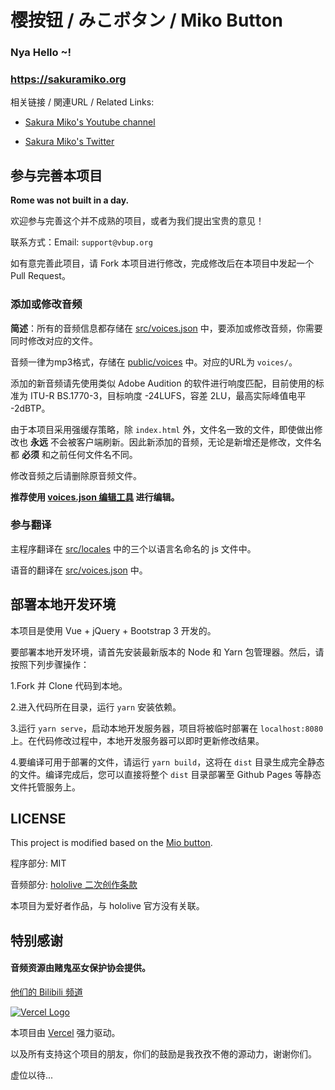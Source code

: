 # 樱按钮 / みこボタン / Miko Button

### Nya Hello ~!

### https://sakuramiko.org

相关链接 / 関連URL / Related Links:

* [Sakura Miko's Youtube channel](https://www.youtube.com/channel/UC-hM6YJuNYVAmUWxeIr9FeA)

* [Sakura Miko's Twitter](https://twitter.com/sakuramiko35)

## 参与完善本项目

**Rome was not built in a day.** 

欢迎参与完善这个并不成熟的项目，或者为我们提出宝贵的意见！

联系方式：Email: `support@vbup.org`

如有意完善此项目，请 Fork 本项目进行修改，完成修改后在本项目中发起一个 Pull Request。

### 添加或修改音频

**简述**：所有的音频信息都存储在 [src/voices.json](https://github.com/voosc/miko-button/tree/master/src/voices.json) 中，要添加或修改音频，你需要同时修改对应的文件。

音频一律为mp3格式，存储在 [public/voices](https://github.com/voosc/miko-button/tree/master/public/voices) 中。对应的URL为 `voices/`。

添加的新音频请先使用类似 Adobe Audition 的软件进行响度匹配，目前使用的标准为 ITU-R BS.1770-3，目标响度 -24LUFS，容差 2LU，最高实际峰值电平 -2dBTP。

由于本项目采用强缓存策略，除 `index.html` 外，文件名一致的文件，即使做出修改也 **永远** 不会被客户端刷新。因此新添加的音频，无论是新增还是修改，文件名都 **必须** 和之前任何文件名不同。

修改音频之后请删除原音频文件。

**推荐使用 [voices.json 编辑工具](https://aka.blw.moe/voiceditor) 进行编辑。**

### 参与翻译

主程序翻译在 [src/locales](https://github.com/voosc/miko-button/tree/master/src/locales) 中的三个以语言名命名的 js 文件中。

语音的翻译在 [src/voices.json](https://github.com/voosc/miko-button/tree/master/src/voices.json) 中。

## 部署本地开发环境

本项目是使用 Vue + jQuery + Bootstrap 3 开发的。

要部署本地开发环境，请首先安装最新版本的 Node 和 Yarn 包管理器。然后，请按照下列步骤操作：

1.Fork 并 Clone 代码到本地。

2.进入代码所在目录，运行 `yarn` 安装依赖。

3.运行 `yarn serve`，启动本地开发服务器，项目将被临时部署在 `localhost:8080` 上。在代码修改过程中，本地开发服务器可以即时更新修改结果。

4.要编译可用于部署的文件，请运行 `yarn build`，这将在 `dist` 目录生成完全静态的文件。编译完成后，您可以直接将整个 `dist` 目录部署至 Github Pages 等静态文件托管服务上。

## LICENSE

This project is modified based on the [Mio button](https://github.com/voosc/mio-button).

程序部分: MIT

音频部分: [hololive 二次创作条款](https://www.hololive.tv/terms)

本项目为爱好者作品，与 hololive 官方没有关联。

## 特别感谢

#### 音频资源由赌鬼巫女保护协会提供。

[他们的 Bilibili 频道](https://space.bilibili.com/487446531)

[![Vercel Logo](https://cdn.jsdelivr.net/gh/paizi/vue-test/vercel.svg)](https://vercel.com)

本项目由 [Vercel](https://vercel.com/) 强力驱动。

以及所有支持这个项目的朋友，你们的鼓励是我孜孜不倦的源动力，谢谢你们。

虚位以待...
